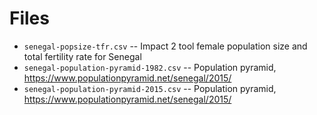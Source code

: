 # Files

- `senegal-popsize-tfr.csv` -- Impact 2 tool female population size and total fertility rate for Senegal
- `senegal-population-pyramid-1982.csv` -- Population pyramid, https://www.populationpyramid.net/senegal/2015/
- `senegal-population-pyramid-2015.csv` -- Population pyramid, https://www.populationpyramid.net/senegal/2015/